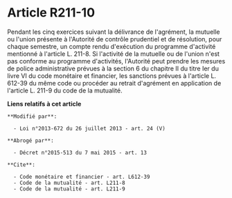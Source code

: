 # Article R211-10

Pendant les cinq exercices suivant la délivrance de l'agrément, la mutuelle ou l'union présente à l'Autorité de contrôle
prudentiel et de résolution, pour chaque semestre, un compte rendu d'exécution du programme d'activité mentionné à l'article
L. 211-8. Si l'activité de la mutuelle ou de l'union n'est pas conforme au programme d'activités, l'Autorité peut prendre les
mesures de police administrative prévues à la section 6 du chapitre II du titre Ier du livre VI du code monétaire et
financier, les sanctions prévues à l'article L. 612-39 du même code ou procéder au retrait d'agrément en application de
l'article L. 211-9 du code de la mutualité.

**Liens relatifs à cet article**

	**Modifié par**:

	  - Loi n°2013-672 du 26 juillet 2013 - art. 24 (V)

	**Abrogé par**:

	  - Décret n°2015-513 du 7 mai 2015 - art. 13

	**Cite**:

	  - Code monétaire et financier - art. L612-39
	  - Code de la mutualité - art. L211-8
	  - Code de la mutualité - art. L211-9
